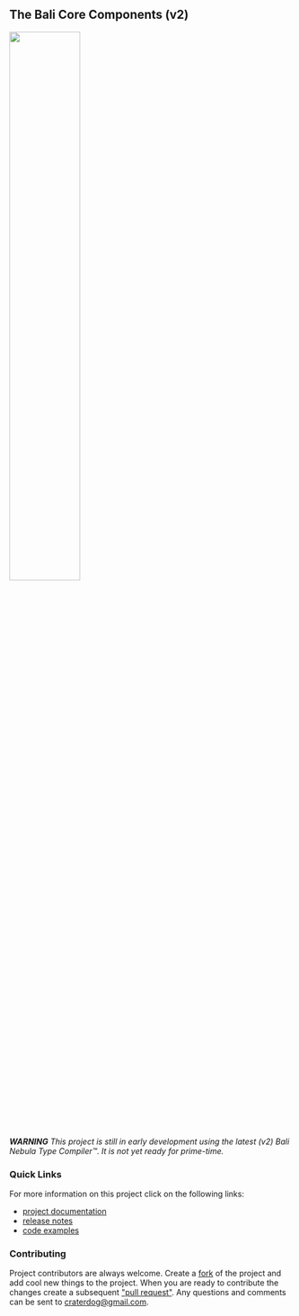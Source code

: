 ## The Bali Core Components (v2)
<img src="https://craterdog.com/images/CraterDogLogo.png" width="50%">

**_WARNING_**
_This project is still in early development using the latest (v2) Bali Nebula Type Compiler™.
It is not yet ready for prime-time._

### Quick Links
For more information on this project click on the following links:
 * [project documentation](https://github.com/craterdog-bali/bali-core-components/wiki)
 * [release notes](https://github.com/craterdog-bali/bali-core-components/wiki/release-notes)
 * [code examples](https://github.com/craterdog-bali/bali-core-components/wiki/code-examples)

### Contributing
Project contributors are always welcome. Create a
[fork](https://github.com/craterdog-bali/bali-core-components) of the project and add cool
new things to the project. When you are ready to contribute the changes create a subsequent
["pull request"](https://help.github.com/articles/about-pull-requests/). Any questions and
comments can be sent to [craterdog@gmail.com](mailto:craterdog@gmail.com).
